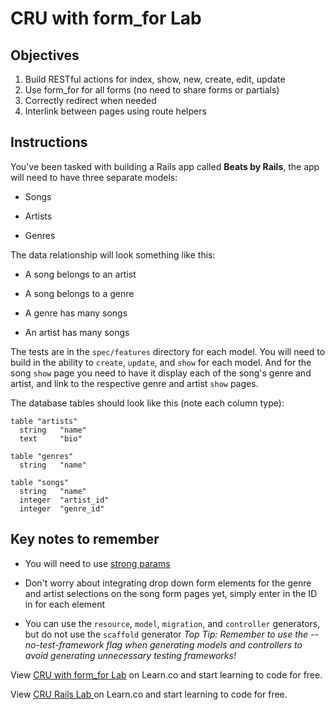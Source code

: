 # CRU with form_for Lab

## Objectives

1. Build RESTful actions for index, show, new, create, edit, update
2. Use form_for for all forms (no need to share forms or partials)
3. Correctly redirect when needed
4. Interlink between pages using route helpers

## Instructions

You've been tasked with building a Rails app called **Beats by Rails**, the app will need to have three separate models:

- Songs

- Artists

- Genres

The data relationship will look something like this:

- A song belongs to an artist

- A song belongs to a genre

- A genre has many songs

- An artist has many songs

The tests are in the `spec/features` directory for each model. You will need to build in the ability to `create`, `update`, and `show` for each model. And for the song `show` page you need to have it display each of the song's genre and artist, and link to the respective genre and artist `show` pages.

The database tables should look like this (note each column type):

```db
table "artists"
  string   "name"
  text     "bio"

table "genres"
  string   "name"

table "songs"
  string   "name"
  integer  "artist_id"
  integer  "genre_id"
```

## Key notes to remember

- You will need to use [strong params](https://github.com/learn-co-curriculum/strong-params-basics)

- Don't worry about integrating drop down form elements for the genre and artist selections on the song form pages yet, simply enter in the ID in for each element

- You can use the `resource`, `model`, `migration`, and `controller` generators, but do not use the `scaffold` generator
  _Top Tip: Remember to use the --no-test-framework flag when generating models and controllers to avoid generating unnecessary testing frameworks!_

<p data-visibility='hidden'>View <a href='https://learn.co/lessons/rails-cru-form_for-lab' title='CRU with form_for Lab'>CRU with form_for Lab</a> on Learn.co and start learning to code for free.</p>

<p class='util--hide'>View <a href='https://learn.co/lessons/rails-cru-form_for-lab'>CRU Rails Lab </a> on Learn.co and start learning to code for free.</p>
